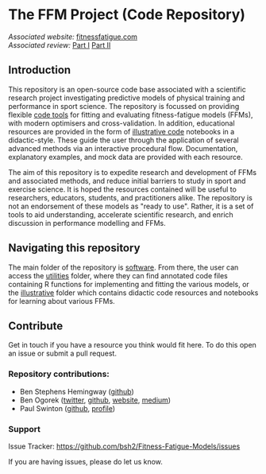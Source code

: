 # The FFM Project (Code Repository)
*Associated website:* [fitnessfatigue.com](https://fitnessfatigue.com)   
*Associated review:* [Part I](https://osf.io/preprints/sportrxiv/ap75j/) [Part II](https://osf.io/preprints/sportrxiv/5qgc2)

## Introduction

This repository is an open-source code base associated with a scientific research project investigating predictive models of physical training and performance in sport science. The repository is focussed on providing flexible [code tools](software/utilities) for fitting and evaluating fitness-fatigue models (FFMs), with modern optimisers and cross-validation. In addition, educational resources are provided in the form of [illustrative code](software/illustrative) notebooks in a didactic-style. These guide the user through the application of several advanced methods via an interactive procedural flow. Documentation, explanatory examples, and mock data are provided with each resource.

The aim of this repository is to expedite research and development of FFMs and associated methods, and reduce initial barriers to study in sport and exercise science. It is hoped the resources contained will be useful to researchers, educators, students, and practitioners alike. The repository is not an endorsement of these models as "ready to use". Rather, it is a set of tools to aid understanding, accelerate scientific research, and enrich discussion in performance modelling and FFMs.

## Navigating this repository

The main folder of the repository is [software](software). From there, the user can access the [utilities](software/utilies) folder, where they can find annotated code files containing R functions for implementing and fitting the various models, or the [illustrative](software/illustrative) folder which contains didactic code resources and notebooks for learning about various FFMs.

## Contribute

Get in touch if you have a resource you think would fit here. To do this open an issue or submit a pull request.

### Repository contributions:
- Ben Stephens Hemingway ([github](github.com/bsh2))
- Ben Ogorek ([twitter](https://twitter.com/benogorek?lang=en), [github](https://github.com/baogorek), [website](https://www.ogorekdatasciences.com/), [medium](https://medium.com/@baogorek))
- Paul Swinton ([github](github.com/p-swinton), [profile](https://www3.rgu.ac.uk/dmstaff/swinton-paul))

### Support

Issue Tracker: https://github.com/bsh2/Fitness-Fatigue-Models/issues

If you are having issues, please do let us know.
